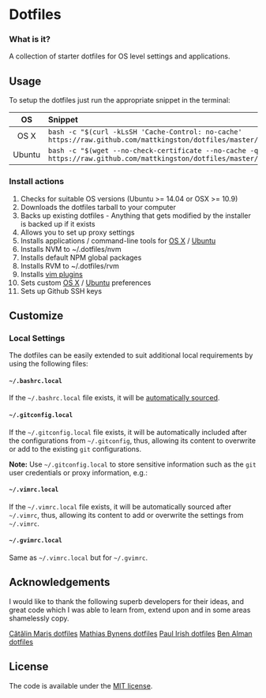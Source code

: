 
# Dotfiles

### What is it?

A collection of starter dotfiles for OS level settings and applications.

## Usage

To setup the dotfiles just run the appropriate snippet in the terminal:

| OS | Snippet |
|:---:|:---|
| OS X | `bash -c "$(curl -kLsSH 'Cache-Control: no-cache' https://raw.github.com/mattkingston/dotfiles/master/setup.sh)"` |
| Ubuntu | `bash -c "$(wget --no-check-certificate --no-cache -qO - https://raw.github.com/mattkingston/dotfiles/master/setup.sh)"` |

### Install actions

1. Checks for suitable OS versions (Ubuntu >= 14.04 or OSX >= 10.9)
1. Downloads the dotfiles tarball to your computer
1. Backs up existing dotfiles - Anything that gets modified by the installer is backed up if it exists
1. Allows you to set up proxy settings
1. Installs applications / command-line tools for
  [OS X](install/osx/install_applications.sh) /
  [Ubuntu](install/ubuntu/install_applications.sh)
1. Installs NVM to ~/.dotfiles/nvm
1. Installs default NPM global packages
1. Installs RVM to ~/.dotfiles/rvm
1. Installs [vim plugins](install/dotfiles/vimrc#L128-L165)
1. Sets custom
  [OS X](install/osx/preferences/set_preferences.sh) /
  [Ubuntu](install/ubuntu/preferences/set_preferencez.sh) preferences
1. Sets up Github SSH keys

## Customize

### Local Settings

The dotfiles can be easily extended to suit additional local requirements
by using the following files:

#### `~/.bashrc.local`

If the `~/.bashrc.local` file exists, it will be [automatically sourced](install/dotfiles/bash_profile#L6).

#### `~/.gitconfig.local`

If the `~/.gitconfig.local` file exists, it will be automatically
included after the configurations from `~/.gitconfig`, thus, allowing
its content to overwrite or add to the existing `git` configurations.

__Note:__ Use `~/.gitconfig.local` to store sensitive information such
as the `git` user credentials or proxy information, e.g.:

#### `~/.vimrc.local`

If the `~/.vimrc.local` file exists, it will be automatically sourced
after `~/.vimrc`, thus, allowing its content to add or overwrite the
settings from `~/.vimrc`.

#### `~/.gvimrc.local`

Same as `~/.vimrc.local` but for `~/.gvimrc`.

## Acknowledgements

I would like to thank the following superb developers for their ideas, and
great code which I was able to learn from, extend upon and in some areas
shamelessly copy.

[Cătălin Mariș dotfiles](https://github.com/alrra/dotfiles)
[Mathias Bynens dotfiles](https://github.com/mathiasbynens/dotfiles)
[Paul Irish dotfiles](https://github.com/paulirish/dotfiles)
[Ben Alman dotfiles](https://github.com/cowboy/dotfiles)

## License

The code is available under the [MIT license](LICENSE.txt).
